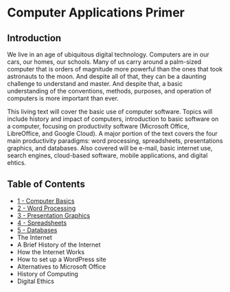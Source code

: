 # Computer Applications Primer

## Introduction

We live in an age of ubiquitous digital technology. Computers are in our cars, our homes, our schools. Many of us carry around a palm-sized computer that is orders of magnitude more powerful than the ones that took astronauts to the moon. And despite all of that, they can be a daunting challenge to understand and master. And despite that, a basic understanding of the conventions, methods, purposes, and operation of computers is more important than ever.

This living text will cover the basic use of computer software. Topics will include history and impact of computers, introduction to basic software on a computer, focusing on productivity software \(Microsoft Office, LibreOffice, and Google Cloud\). A major portion of the text covers the four main productivity paradigms: word processing, spreadsheets, presentations graphics, and databases. Also covered will be e-mail, basic internet use, search engines, cloud-based software, mobile applications, and digital ehtics.

## Table of Contents

* [1 - Computer Basics](ch1-computer-basics/basics.md)
* [2 - Word Processing](ch2-word-processing/introduction.md)
* [3 - Presentation Graphics](ch3-presentation/introduction.md)
* [4 - Spreadsheets](ch4-spreadsheets/introduction.md)
* [5 - Databases](ch5-databases/5-databases.md)
* The Internet
* A Brief History of the Internet
* How the Internet Works
* How to set up a WordPress site
* Alternatives to Microsoft Office
* History of Computing
* Digital Ethics
